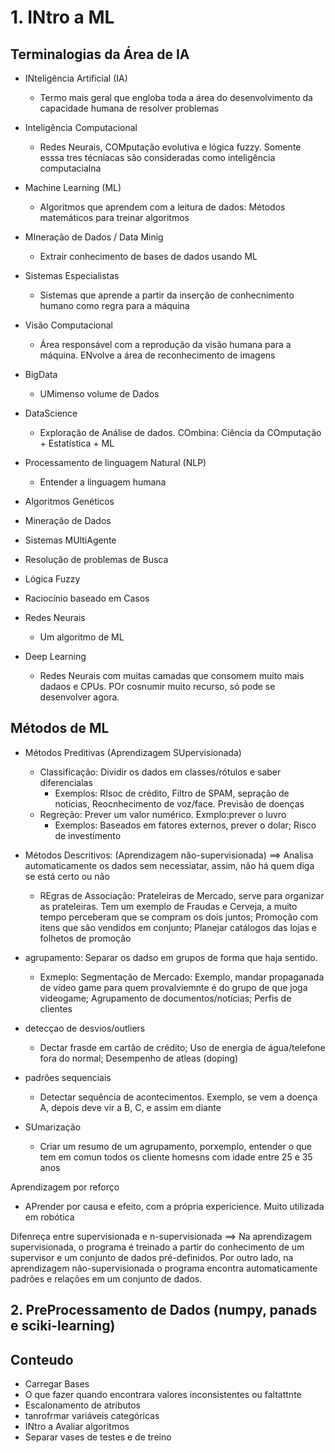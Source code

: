# 1. INtro a ML

## Terminalogias da Área de IA

+ INteligência Artificial (IA)
	- Termo mais geral que engloba toda a área do desenvolvimento da capacidade humana de resolver problemas
+ Inteligência Computacional
	- Redes Neurais, COMputaçâo evolutiva e lógica fuzzy. Somente esssa tres técniacas são consideradas como inteligência computacialna
+ Machine Learning (ML)
	- Algoritmos que aprendem com a leitura de dados: Métodos matemáticos para treinar algoritmos
+ MIneraçâo de Dados / Data Minig
	- Extrair conhecimento de bases de dados usando ML

+ Sistemas Especialistas
	- Sistemas que aprende a partir da inserção de conhecnimento humano como regra para a máquina
+ Visão Computacional
	- Área responsável com a reprodução da visão humana para a máquina. ENvolve a área de reconhecimento de imagens
+ BigData
	- UMimenso volume de Dados
+ DataScience
	- Exploraçâo de Análise de dados. COmbina: Ciência da COmputação + Estatística + ML

+ Processamento de linguagem Natural (NLP)
	- Entender a linguagem humana
+ Algoritmos Genéticos
+ Mineração de Dados
+ Sistemas MUltiAgente
+ Resoluçâo de problemas de Busca
+ Lógica Fuzzy
+ Raciocínio baseado em Casos
+ Redes Neurais
	- Um algoritmo de ML
+ Deep Learning
	- Redes Neurais com muitas camadas que consomem muito mais dadaos e CPUs. POr cosnumir muito recurso, só pode se desenvolver agora.

## Métodos de ML

+ Métodos Preditivas (Aprendizagem SUpervisionada)
	- Classificaçâo: Dividir os dados em classes/rótulos e saber diferencialas
		+ Exemplos: RIsoc de crédito, Filtro de SPAM, sepraçâo de notícias, Reocnhecimento de voz/face. Previsão de doenças
	- Regreção: Prever um valor numérico. Exmplo:prever o luvro
		+ Exemplos: Baseados em fatores externos, prever o dolar; Risco de investimento


+ Métodos Descritivos: (Aprendizagem nâo-supervisionada)
==> Analisa automaticamente os dados sem necessiatar, assim, nâo há quem diga se está certo ou não
	+ REgras de Associaçâo: Prateleiras de Mercado, serve para organizar as prateleiras. Tem um exemplo de Fraudas e Cerveja, a muito tempo perceberam que se compram os dois juntos; Promoçâo com itens que sâo vendidos em conjunto; Planejar catálogos das lojas e folhetos de promoção


+ agrupamento: Separar os dadso em grupos de forma que haja sentido.
	- Exmeplo: Segmentaçâo de Mercado: Exemplo, mandar propaganada de vídeo game para quem provalviemnte é do grupo de que joga videogame; Agrupamento de documentos/notícias; Perfis de clientes

 
+ detecçao de desvios/outliers
	- Dectar frasde em cartão de crédito; Uso de energia de água/telefone fora do normal; Desempenho de atleas (doping)


+ padrões sequenciais
	- Detectar sequência de acontecimentos. Exemplo, se vem a doença A, depois deve vir a B, C, e assim em diante

+ SUmarização
	- Criar um resumo de um agrupamento, porxemplo, entender o que tem em comun todos os cliente homesns com idade entre 25 e 35 anos


Aprendizagem por reforço
+ APrender por causa e efeito, com a própria expericience. Muito utilizada em robótica

Difenreça entre supervisionada e n-supervisionada
==> Na aprendizagem supervisionada, o programa é treinado a partir do conhecimento de um supervisor e um conjunto de dados pré-definidos. Por outro lado, na aprendizagem não-supervisionada o programa encontra automaticamente padrões e relações em um conjunto de dados.

## 2. PreProcessamento de Dados (numpy, panads e sciki-learning)

## Conteudo
+ Carregar Bases
+ O que fazer quando encontrara valores inconsistentes ou faltattnte
+ Escalonamento de atributos
+ tanrofrmar variáveis categóricas
+ INtro a Avaliar algoritmos
+ Separar vases de testes e de treino
